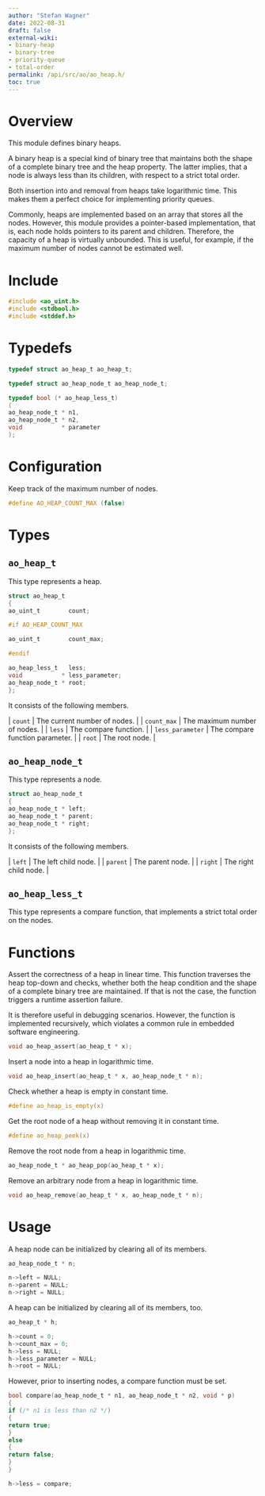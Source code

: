 ```yaml
---
author: "Stefan Wagner"
date: 2022-08-31
draft: false
external-wiki:
- binary-heap
- binary-tree
- priority-queue
- total-order
permalink: /api/src/ao/ao_heap.h/
toc: true
---
```


# Overview

This module defines binary heaps.

A binary heap is a special kind of binary tree that maintains both the shape of a complete binary tree and the heap property. The latter implies, that a node is always less than its children, with respect to a strict total order.

Both insertion into and removal from heaps take logarithmic time. This makes them a perfect choice for implementing priority queues.

Commonly, heaps are implemented based on an array that stores all the nodes. However, this module provides a pointer-based implementation, that is, each node holds pointers to its parent and children. Therefore, the capacity of a heap is virtually unbounded. This is useful, for example, if the maximum number of nodes cannot be estimated well.

# Include

```c
#include <ao_uint.h>
#include <stdbool.h>
#include <stddef.h>
```

# Typedefs

```c
typedef struct ao_heap_t ao_heap_t;
```

```c
typedef struct ao_heap_node_t ao_heap_node_t;
```

```c
typedef bool (* ao_heap_less_t)
(
ao_heap_node_t * n1,
ao_heap_node_t * n2,
void           * parameter
);
```

# Configuration

Keep track of the maximum number of nodes.

```c
#define AO_HEAP_COUNT_MAX (false)
```

# Types

## `ao_heap_t`

This type represents a heap.

```c
struct ao_heap_t
{
ao_uint_t        count;

#if AO_HEAP_COUNT_MAX

ao_uint_t        count_max;

#endif

ao_heap_less_t   less;
void           * less_parameter;
ao_heap_node_t * root;
};
```

It consists of the following members.

| `count` | The current number of nodes. |
| `count_max` | The maximum number of nodes. |
| `less` | The compare function. |
| `less_parameter` | The compare function parameter. |
| `root` | The root node. |

## `ao_heap_node_t`

This type represents a node.

```c
struct ao_heap_node_t
{
ao_heap_node_t * left;
ao_heap_node_t * parent;
ao_heap_node_t * right;
};
```

It consists of the following members.

| `left` | The left child node. |
| `parent` | The parent node. |
| `right` | The right child node. |

## `ao_heap_less_t`

This type represents a compare function, that implements a strict total order on the nodes.

# Functions

Assert the correctness of a heap in linear time. This function traverses the heap top-down and checks, whether both the heap condition and the shape of a complete binary tree are maintained. If that is not the case, the function triggers a runtime assertion failure.

It is therefore useful in debugging scenarios. However, the function is implemented recursively, which violates a common rule in embedded software engineering.

```c
void ao_heap_assert(ao_heap_t * x);
```

Insert a node into a heap in logarithmic time.

```c
void ao_heap_insert(ao_heap_t * x, ao_heap_node_t * n);
```

Check whether a heap is empty in constant time.

```c
#define ao_heap_is_empty(x)
```

Get the root node of a heap without removing it in constant time.

```c
#define ao_heap_peek(x)
```

Remove the root node from a heap in logarithmic time.

```c
ao_heap_node_t * ao_heap_pop(ao_heap_t * x);
```

Remove an arbitrary node from a heap in logarithmic time.

```c
void ao_heap_remove(ao_heap_t * x, ao_heap_node_t * n);
```

# Usage

A heap node can be initialized by clearing all of its members.

```c
ao_heap_node_t * n;
```

```c
n->left = NULL;
n->parent = NULL;
n->right = NULL;
```

A heap can be initialized by clearing all of its members, too.

```c
ao_heap_t * h;
```

```c
h->count = 0;
h->count_max = 0;
h->less = NULL;
h->less_parameter = NULL;
h->root = NULL;
```

However, prior to inserting nodes, a compare function must be set.

```c
bool compare(ao_heap_node_t * n1, ao_heap_node_t * n2, void * p)
{
if (/* n1 is less than n2 */)
{
return true;
}
else
{
return false;
}
}
```

```c
h->less = compare;
```
